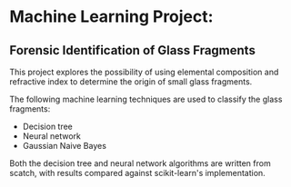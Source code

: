# Machine Learning Project:
## Forensic Identification of Glass Fragments

This project explores the possibility of using elemental composition and refractive index to determine the origin of small glass fragments.

The following machine learning techniques are used to classify the glass fragments:
- Decision tree
- Neural network
- Gaussian Naive Bayes

Both the decision tree and neural network algorithms are written from scatch, with results compared against scikit-learn's implementation.
